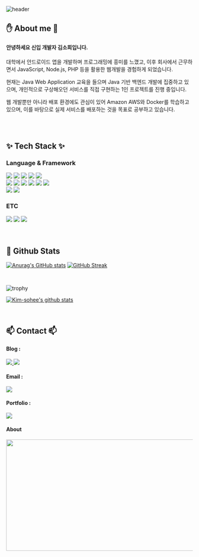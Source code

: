 <!-- 타이틀 부분 -->
![header](https://capsule-render.vercel.app/api?type=blur&height=260&color=gradient&text=Kim%20Sohee&fontColor=black&section=header&reversal=false&descAlign=50&descSize=0&textBg=false)


<!-- 내용 부분 -->
## ✋ About me 🤚
#### 안녕하세요 신입 개발자 김소희입니다.
대학에서 안드로이드 앱을 개발하며 프로그래밍에 흥미를 느꼈고, 이후 회사에서 근무하면서 JavaScript, Node.js, PHP 등을 활용한 웹개발을 경험하게 되었습니다. 

현재는 Java Web Application 교육을 들으며 Java 기반 백엔드 개발에 집중하고 있으며, 개인적으로 구상해오던 서비스를 직접 구현하는 1인 프로젝트를 진행 중입니다.

웹 개발뿐만 아니라 배포 환경에도 관심이 있어 Amazon AWS와 Docker를 학습하고 있으며, 이를 바탕으로 실제 서비스를 배포하는 것을 목표로 공부하고 있습니다.

<br>
<br>

## ✨ Tech Stack ✨
### Language & Framework
<span>
  <!-- html & css -->
  <img src="https://img.shields.io/badge/HTML5-E34F26?style=flat-square&logo=html5&logoColor=white"/> 
  <img src="https://img.shields.io/badge/CSS3-1572B6?style=flat-square&logo=css3&logoColor=white"/> 
  <!-- JavaScript -->
  <img src="https://img.shields.io/badge/JavaScript-F7DF1E?style=flat-square&logo=JavaScript&logoColor=white"/>
  <!-- VUE.JS -->
  <img src="https://img.shields.io/badge/Vue.js-4FC08D?style=flat-square&logo=vuedotjs&logoColor=white&Color=white"/>
  <!-- React -->
  <img src="https://img.shields.io/badge/React-61DAFB?style=flat-square&logo=React&logoColor=white&Color=white"/>
<br>
  <!-- Java -->
  <img src="https://img.shields.io/badge/JAVA-C00000?style=flat-square&logo=coffeescript&logoColor=white&Color=white"/>
  <!-- C -->
  <img src="https://img.shields.io/badge/C-A8B9CC?style=flat-square&logo=c&logoColor=white&Color=white"/>
  <!-- Python -->
  <img src="https://img.shields.io/badge/Python-3776AB?style=flat-square&logo=python&logoColor=white&Color=white"/>
  <!-- Spring -->
  <img src="https://img.shields.io/badge/Spring-6DB33F?style=flat-square&logo=spring&logoColor=white&Color=white"/>
  <!-- PHP -->
  <img src="https://img.shields.io/badge/PHP-777BB4?style=flat-square&logo=php&logoColor=white&Color=white"/>
  <!-- Node -->
  <img src="https://img.shields.io/badge/Node.js-5FA04E?style=flat-square&logo=nodedotjs&logoColor=white&Color=white"/>
<br>
  <!-- MySQL -->
  <img src="https://img.shields.io/badge/MySQL-4479A1?style=flat-square&logo=MySQL&logoColor=white"/>
  <!-- Oracle -->
  <img src="https://img.shields.io/badge/Oracle-FF3621?style=flat-square&logo=databricks&logoColor=white"/>
</span>

### ETC
<span>
  <!-- AWS -->
  <img src="https://img.shields.io/badge/aws-232F3E?style=flat-square&logo=amazonwebservices&logoColor=white"/>
  <!-- Docker -->
  <img src="https://img.shields.io/badge/Docker-2496ED?style=flat-square&logo=docker&logoColor=white"/>
  <!-- Git -->
  <img src="https://img.shields.io/badge/Git-F05032?style=flat-square&logo=git&logoColor=white"/>
  
</span>
<br>
<br>
<br>

## 🤔 Github Stats
[![Anurag's GitHub stats](https://github-readme-stats.vercel.app/api?username=Kim-sohee)](https://github.com/anuraghazra/github-readme-stats)
[![GitHub Streak](https://streak-stats.demolab.com?user=Kim-sohee&theme=radical)](https://git.io/streak-stats)
<!--[![Top Langs](https://github-readme-stats.vercel.app/api/top-langs/?username=Kim-sohee)](https://github.com/anuraghazra/github-readme-stats)-->

<br>

![trophy](https://github-profile-trophy.vercel.app/?username=Kim-sohee&theme=flat&column=8)

[![Kim-sohee's github stats](https://github-readme-stats.vercel.app/api/top-langs/?username=Kim-sohee&show_icons=true&hide_border=true&title_color=004386&icon_color=004386&layout=compact)](https://github.com/Kim-sohee)

<br>

## 📫 Contact 📫
#### Blog : 
  <a href="https://www.notion.so/1de26c57ecad80579d03ca1b16bc5ee4">
    <img src="https://img.shields.io/badge/notion-000000?style=flat-square&logo=notion&logoColor=white"/>
  </a> 
  <a href="https://blog.naver.com/qpdlql013">
    <img src="https://img.shields.io/badge/naver-03C75A?style=flat-square&logo=naver&logoColor=white"/>
  </a> 

#### Email :
  <a href="mailto:kimsohee980@naver.com">
    <img
      <img src="https://img.shields.io/badge/gmail-EA4335?style=flat-square&logo=gmail&logoColor=white"/>
  </a>

#### Portfolio :
  <a href="https://www.canva.com/design/DAGrthvwp9U/i-N3k27MqLdn4zHtNIh6NA/edit?utm_content=DAGrthvwp9U&utm_campaign=designshare&utm_medium=link2&utm_source=sharebutton">
    <img src="https://img.shields.io/badge/portfolio-EB508D?style=flat-square&logo=protondrive&logoColor=white"/>
  </a>

#### About
 <div align=left>
    <a href="https://www.gitanimals.org/en_US?utm_medium=image&utm_source=yudinee&utm_content=farm">
      <img
        src="https://render.gitanimals.org/farms/Kim-sohee"
        width="600"
        height="300"
      />
    </a>
  </div>
